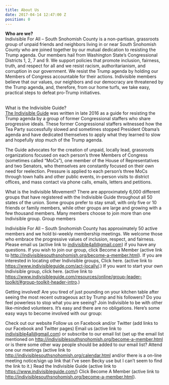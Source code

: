 ```yaml
---
title: About Us
date: 2017-04-14 12:47:00 Z
position: 0
---
```


<b>Who are we?</b><br>
Indivisible For All – South Snohomish County is a non-partisan, grassroots group of unpaid friends and neighbors living in or near South Snohomish County who are joined together by our mutual dedication to resisting the Trump agenda.  Our members hail from Washington State’s Congressional Districts 1, 2, 7 and 9.  We support policies that promote inclusion, fairness, truth, and respect for all and we resist racism, authoritarianism, and corruption in our government.   We resist the Trump agenda by holding our Members of Congress accountable for their actions.  Indivisible members believe that our values, our neighbors and our democracy are threatened by the Trump agenda, and, therefore, from our home turfs, we take easy, practical steps to defeat pro-Trump initiatives. <br><br>

<bold>What is the Indivisible Guide?</bold><br>
<a href="https://www.indivisibleguide.com/">The Indivisible Guide</a> was written in late 2016 as a guide for resisting the Trump agenda by a group of former Congressional staffers who share progressive ideals.  These former Congressional staffers witnessed how the Tea Party successfully slowed and sometimes stopped President Obama’s agenda and have dedicated themselves to apply what they learned to slow and hopefully stop much of the Trump agenda.  

The Guide advocates for the creation of unpaid, locally lead, grassroots organizations focused on each person’s three Members of Congress (sometimes called “MoCs”), one member of the House of Representatives and two Senators, who themselves are constantly focused on their own need for reelection.  Pressure is applied to each person’s three MoCs through town halls and other public events, in-person visits to district offices, and mass contact via phone calls, emails, letters and petitions.

What is the Indivisible Movement?
There are approximately 6,000 different groups that have registered with the Indivisible Guide throughout all 50 states of the union.  Some groups prefer to stay small, with only five or 10 friends or family members, while other groups are large and growing with a few thousand members.  Many members choose to join more than one Indivisible group.  Group members 

Indivisible For All – South Snohomish County has approximately 50 active members and we hold bi-weekly membership meetings.  We welcome those who embrace the progressive values of inclusion, respect, and fairness.  Please email us (active link to indivisible4all@gmail.com) if you have any questions.  If you wish to join our group, click Become a Member (active link to http://indivisiblesouthsnohomish.org/become-a-member.html).  If you are interested in locating other Indivisible groups, Click here.  (active link to https://www.indivisibleguide.com/act-locally/.) If you want to start your own Indivisible group, click here.  (active link to https://www.indivisibleguide.com/resources/online/group-leader-toolkit/#group-toolkit-header-intro.)

Getting involved!
Are you tired of just pounding on your kitchen table after seeing the most recent outrageous act by Trump and his followers?  Do you feel powerless to stop what you are seeing?  Join Indivisible to be with other like-minded volunteers.  It’s easy and there are no obligations. Here’s some easy ways to become involved with our group:

Check out our website
Follow us on Facebook and/or Twitter (add links to our Facebook and Twitter pages)
Email us (active link to indivisible4all@gmail.com) or subscribe to our email list (set up the email list mentioned on http://indivisiblesouthsnohomish.org/become-a-member.html or is there some other way people should be added to our email list?
Attend one our meetings (active link to http://indivisiblesouthsnohomish.org/calendar.html and/or there is a on-line meeting notice/sign up link that I’ve seen Becky use but I can’t seem to find the link to it.)
Read the Indivisible Guide (active link to https://www.indivisibleguide.com/)
Click Become A Member (active link to http://indivisiblesouthsnohomish.org/become-a-member.html). 
